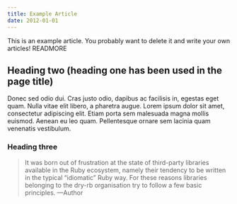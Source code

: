 ```yaml
---
title: Example Article
date: 2012-01-01
---
```


This is an example article. You probably want to delete it and write your own articles! READMORE

## Heading two (heading one has been used in the page title)
Donec sed odio dui. Cras justo odio, dapibus ac facilisis in, egestas eget quam. Nulla vitae elit libero, a pharetra augue. Lorem ipsum dolor sit amet, consectetur adipiscing elit. Etiam porta sem malesuada magna mollis euismod. Aenean eu leo quam. Pellentesque ornare sem lacinia quam venenatis vestibulum.

### Heading three

> It was born out of frustration at the state of third-party libraries available in the Ruby ecosystem, namely their tendency to be written in the typical “idiomatic” Ruby way. For these reasons libraries belonging to the dry-rb organisation try to follow a few basic principles.
—Author
